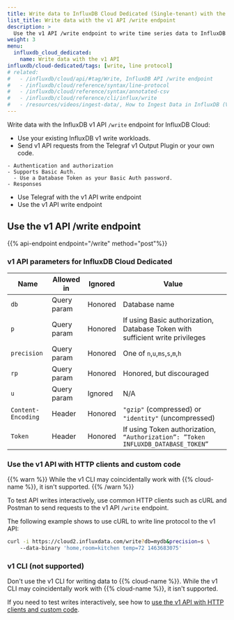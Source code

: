 ```yaml
---
title: Write data to InfluxDB Cloud Dedicated (Single-tenant) with the v1 API /write endpoint
list_title: Write data with the v1 API /write endpoint
description: >
  Use the v1 API /write endpoint to write time series data to InfluxDB Cloud Dedicated.
weight: 3
menu:
  influxdb_cloud_dedicated:
    name: Write data with the v1 API
influxdb/cloud-dedicated/tags: [write, line protocol]
# related:
#   - /influxdb/cloud/api/#tag/Write, InfluxDB API /write endpoint
#   - /influxdb/cloud/reference/syntax/line-protocol
#   - /influxdb/cloud/reference/syntax/annotated-csv
#   - /influxdb/cloud/reference/cli/influx/write
#   - /resources/videos/ingest-data/, How to Ingest Data in InfluxDB (Video)
---
```


Write data with the InfluxDB v1 API `/write` endpoint for InfluxDB Cloud:
  - Use your existing InfluxDB v1 write workloads.
  - Send v1 API requests from the Telegraf v1 Output Plugin or your own code.
  <!-- v1 SAMPLE CODE -->
    - Authentication and authorization
    - Supports Basic Auth.
      - Use a Database Token as your Basic Auth password.
    - Responses
  - Use Telegraf with the v1 API write endpoint
  - Use the v1 API write endpoint

## Use the v1 API /write endpoint

{{% api-endpoint endpoint="/write" method="post"%}}

### v1 API parameters for InfluxDB Cloud Dedicated

Name               | Allowed in  | Ignored | Value
-------------------|-------------|---------|---------------------------------------------------------------------------------
`db`               | Query param | Honored | Database name
`p`                | Query param | Honored | If using Basic authorization, Database Token with sufficient write privileges
`precision`        | Query param | Honored | One of `n`,`u`,`ms`,`s`,`m`,`h`
`rp`               | Query param | Honored | Honored, but discouraged
`u`                | Query param | Ignored | N/A
`Content-Encoding` | Header      | Honored | `"gzip"` (compressed) or `"identity"` (uncompressed)
`Token`            | Header      | Honored | If using Token authorization, `“Authorization”: ”Token INFLUXDB_DATABASE_TOKEN”`

### Use the v1 API with HTTP clients and custom code

{{% warn %}}
While the v1 CLI may coincidentally work with {{% cloud-name %}}, it isn't supported.
{{% /warn %}}

To test API writes interactively, use common HTTP clients such as cURL and Postman to send requests to the v1 API `/write` endpoint.

The following example shows to use cURL to write line protocol to the v1 API:

```sh
curl -i https://cloud2.influxdata.com/write?db=mydb&precision=s \
    --data-binary 'home,room=kitchen temp=72 1463683075'
```

### v1 CLI (not supported)

Don't use the v1 CLI for writing data to {{% cloud-name %}}.
While the v1 CLI may coincidentally work with {{% cloud-name %}}, it isn't supported.

If you need to test writes interactively, see how to [use the v1 API with HTTP clients and custom code](#use-the-v1-api-with-http-clients-and-custom-code).
